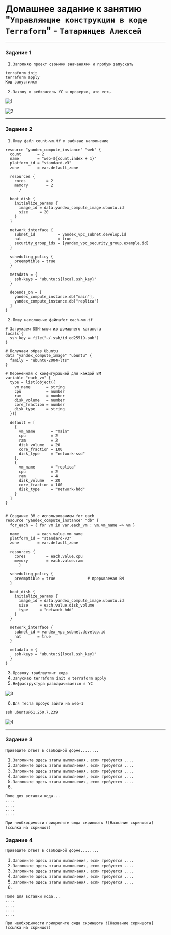 # Домашнее задание к занятию "`Управляющие конструкции в коде Terraform`" - `Татаринцев Алексей`

---

### Задание 1

1. `Заполняю проект своимми значениями и пробую запускать`
```
terraform init
terraform apply
Код запустился 
```
2. `Захожу в вебконсоль YC и проверяю, что есть`

![1](https://github.com/Foxbeerxxx/upr_terraform/blob/main/img/img1.png)

![2](https://github.com/Foxbeerxxx/upr_terraform/blob/main/img/img2.png)

---

### Задание 2

1. `Пишу файл count-vm.tf и забиваю наполнение`

```
resource "yandex_compute_instance" "web" {
  count       = 2
  name        = "web-${count.index + 1}"
  platform_id = "standard-v3"
  zone        = var.default_zone

  resources {
    cores         = 2
    memory        = 2
      }

  boot_disk {
    initialize_params {
      image_id = data.yandex_compute_image.ubuntu.id
      size     = 20
    }
  }

  network_interface {
    subnet_id          = yandex_vpc_subnet.develop.id
    nat                = true
    security_group_ids = [yandex_vpc_security_group.example.id]
  }

  scheduling_policy {
    preemptible = true
  }

  metadata = {
    ssh-keys = "ubuntu:${local.ssh_key}"
  }

  depends_on = [
    yandex_compute_instance.db["main"],
    yandex_compute_instance.db["replica"]
  ]
}

```

2. `Пишу наполнение файлаfor_each-vm.tf`

```
# Загружаем SSH-ключ из домашнего каталога
locals {
  ssh_key = file("~/.ssh/id_ed25519.pub")
}

# Получаем образ Ubuntu
data "yandex_compute_image" "ubuntu" {
  family = "ubuntu-2004-lts"
}

# Переменная с конфигурацией для каждой ВМ
variable "each_vm" {
  type = list(object({
    vm_name       = string
    cpu           = number
    ram           = number
    disk_volume   = number
    core_fraction = number
    disk_type     = string
  }))

  default = [
    {
      vm_name       = "main"
      cpu           = 2
      ram           = 2
      disk_volume   = 20
      core_fraction = 100
      disk_type     = "network-ssd"
    },
    {
      vm_name       = "replica"
      cpu           = 2
      ram           = 4
      disk_volume   = 20
      core_fraction = 100
      disk_type     = "network-hdd"
    }
  ]
}


# Создание ВМ с использованием for_each
resource "yandex_compute_instance" "db" {
  for_each = { for vm in var.each_vm : vm.vm_name => vm }

  name        = each.value.vm_name
  platform_id = "standard-v3"
  zone        = var.default_zone

  resources {
    cores         = each.value.cpu
    memory        = each.value.ram
      }

  scheduling_policy {
    preemptible = true              # прерываемая ВМ
  }

  boot_disk {
    initialize_params {
      image_id = data.yandex_compute_image.ubuntu.id
      size     = each.value.disk_volume
      type     = "network-hdd"
    }
  }

  network_interface {
    subnet_id = yandex_vpc_subnet.develop.id
    nat       = true
  }

  metadata = {
    ssh-keys = "ubuntu:${local.ssh_key}"
  }
}

```

3. `Провожу траблшутинг кода`
4. `Запускаю terraform init и terraform apply `
5. `Нифраструктура разварачивается в YC`

![3](https://github.com/Foxbeerxxx/upr_terraform/blob/main/img/img3.png)

6. `Для теста пробую зайти на web-1 `

```
ssh ubuntu@51.250.7.239
```
![4](https://github.com/Foxbeerxxx/upr_terraform/blob/main/img/img4.png)

---

### Задание 3

`Приведите ответ в свободной форме........`

1. `Заполните здесь этапы выполнения, если требуется ....`
2. `Заполните здесь этапы выполнения, если требуется ....`
3. `Заполните здесь этапы выполнения, если требуется ....`
4. `Заполните здесь этапы выполнения, если требуется ....`
5. `Заполните здесь этапы выполнения, если требуется ....`
6. 

```
Поле для вставки кода...
....
....
....
....
```

`При необходимости прикрепитe сюда скриншоты
![Название скриншота](ссылка на скриншот)`

### Задание 4

`Приведите ответ в свободной форме........`

1. `Заполните здесь этапы выполнения, если требуется ....`
2. `Заполните здесь этапы выполнения, если требуется ....`
3. `Заполните здесь этапы выполнения, если требуется ....`
4. `Заполните здесь этапы выполнения, если требуется ....`
5. `Заполните здесь этапы выполнения, если требуется ....`
6. 

```
Поле для вставки кода...
....
....
....
....
```

`При необходимости прикрепитe сюда скриншоты
![Название скриншота](ссылка на скриншот)`
